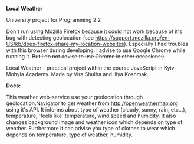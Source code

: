 **Local Weather**

University project for Programming 2.2

Don't run using Mozilla Firefox because it could not work because of it's bug with 
detecting geolocation (see https://support.mozilla.org/en-US/kb/does-firefox-share-my-location-websites).
Especially I had troubles with this browser during developing. 
I advise to use Google Chrome while running it.
~~But I do not advise to use Chrome in other occasions:)~~

Local Weather - practical project within the course JavaScript in Kyiv-Mohyla Academy.
Made by Vira Shulha and Illya Koshmak.
 
 
**Docs:**

This weather web-service use your geolocation through geolocation.Navigator to get weather from http://openweathermap.org using it's API.
It informs about type of weather (cloudy, sunny, rain, etc...), temperature, 'feels like' temperature, wind speed and humidity.
It also changes background image and weather icon which depends on type of weather. 
Furthermore it can advise you type of clothes to wear which depends on temperature, type of weather, humidity.
